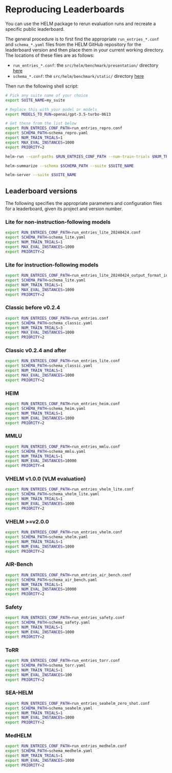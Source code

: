 # Reproducing Leaderboards

You can use the HELM package to rerun evaluation runs and recreate a specific public leaderboard.

The general procedure is to first find the appropriate `run_entries_*.conf` and `schema_*.yaml` files from the HELM GitHub repository for the leaderboard version and then place them in your current working directory. The locations of these files are as follows:

- `run_entries_*.conf`: the `src/helm/benchmark/presentation/` directory [here](https://github.com/stanford-crfm/helm/tree/main/src/helm/benchmark/presentation)
- `schema_*.conf`: the `src/helm/benchmark/static/` directory [here](https://github.com/stanford-crfm/helm/tree/main/src/helm/benchmark/static)

Then run the following shell script:

```bash
# Pick any suite name of your choice
export SUITE_NAME=my_suite

# Replace this with your model or models
export MODELS_TO_RUN=openai/gpt-3.5-turbo-0613

# Get these from the list below
export RUN_ENTRIES_CONF_PATH=run_entries_repro.conf
export SCHEMA_PATH=schema_repro.yaml
export NUM_TRAIN_TRIALS=1
export MAX_EVAL_INSTANCES=1000
export PRIORITY=2

helm-run --conf-paths $RUN_ENTRIES_CONF_PATH --num-train-trials $NUM_TRAIN_TRIALS --max-eval-instances $MAX_EVAL_INSTANCES --priority $PRIORITY --suite $SUITE_NAME --models-to-run $MODELS_TO_RUN

helm-summarize --schema $SCHEMA_PATH --suite $SUITE_NAME

helm-server --suite $SUITE_NAME
```

## Leaderboard versions

The following specifies the appropriate parameters and configuration files for a leaderboard, given its project and version number.

### Lite for non-instruction-following models

```bash
export RUN_ENTRIES_CONF_PATH=run_entries_lite_20240424.conf
export SCHEMA_PATH=schema_lite.yaml
export NUM_TRAIN_TRIALS=1
export MAX_EVAL_INSTANCES=1000
export PRIORITY=2
```

### Lite for instruction-following models

```bash
export RUN_ENTRIES_CONF_PATH=run_entries_lite_20240424_output_format_instructions.conf
export SCHEMA_PATH=schema_lite.yaml
export NUM_TRAIN_TRIALS=1
export MAX_EVAL_INSTANCES=1000
export PRIORITY=2
```

### Classic before v0.2.4

```bash
export RUN_ENTRIES_CONF_PATH=run_entries.conf
export SCHEMA_PATH=schema_classic.yaml
export NUM_TRAIN_TRIALS=3
export MAX_EVAL_INSTANCES=1000
export PRIORITY=2
```

### Classic v0.2.4 and after

```bash
export RUN_ENTRIES_CONF_PATH=run_entries_lite.conf
export SCHEMA_PATH=schema_classic.yaml
export NUM_TRAIN_TRIALS=1
export MAX_EVAL_INSTANCES=1000
export PRIORITY=2
```

### HEIM

```bash
export RUN_ENTRIES_CONF_PATH=run_entries_heim.conf
export SCHEMA_PATH=schema_heim.yaml
export NUM_TRAIN_TRIALS=1
export NUM_EVAL_INSTANCES=1000
export PRIORITY=2
```

### MMLU

```bash
export RUN_ENTRIES_CONF_PATH=run_entries_mmlu.conf
export SCHEMA_PATH=schema_mmlu.yaml
export NUM_TRAIN_TRIALS=1
export NUM_EVAL_INSTANCES=10000
export PRIORITY=4
```

### VHELM v1.0.0 (VLM evaluation)

```bash
export RUN_ENTRIES_CONF_PATH=run_entries_vhelm_lite.conf
export SCHEMA_PATH=schema_vhelm_lite.yaml
export NUM_TRAIN_TRIALS=1
export NUM_EVAL_INSTANCES=1000
export PRIORITY=2
```

### VHELM >=v2.0.0

```bash
export RUN_ENTRIES_CONF_PATH=run_entries_vhelm.conf
export SCHEMA_PATH=schema_vhelm.yaml
export NUM_TRAIN_TRIALS=1
export NUM_EVAL_INSTANCES=1000
export PRIORITY=2
```

### AIR-Bench

```bash
export RUN_ENTRIES_CONF_PATH=run_entries_air_bench.conf
export SCHEMA_PATH=schema_air_bench.yaml
export NUM_TRAIN_TRIALS=1
export NUM_EVAL_INSTANCES=10000
export PRIORITY=2
```

### Safety

```bash
export RUN_ENTRIES_CONF_PATH=run_entries_safety.conf
export SCHEMA_PATH=schema_safety.yaml
export NUM_TRAIN_TRIALS=1
export NUM_EVAL_INSTANCES=1000
export PRIORITY=2
```

### ToRR

```bash
export RUN_ENTRIES_CONF_PATH=run_entries_torr.conf
export SCHEMA_PATH=schema_torr.yaml
export NUM_TRAIN_TRIALS=1
export NUM_EVAL_INSTANCES=100
export PRIORITY=2
```

### SEA-HELM

```bash
export RUN_ENTRIES_CONF_PATH=run_entries_seahelm_zero_shot.conf
export SCHEMA_PATH=schema_seahelm.yaml
export NUM_TRAIN_TRIALS=1
export NUM_EVAL_INSTANCES=1000
export PRIORITY=2
```

### MedHELM

```bash
export RUN_ENTRIES_CONF_PATH=run_entries_medhelm.conf
export SCHEMA_PATH=schema_medhelm.yaml
export NUM_TRAIN_TRIALS=1
export NUM_EVAL_INSTANCES=1000
export PRIORITY=2
```
